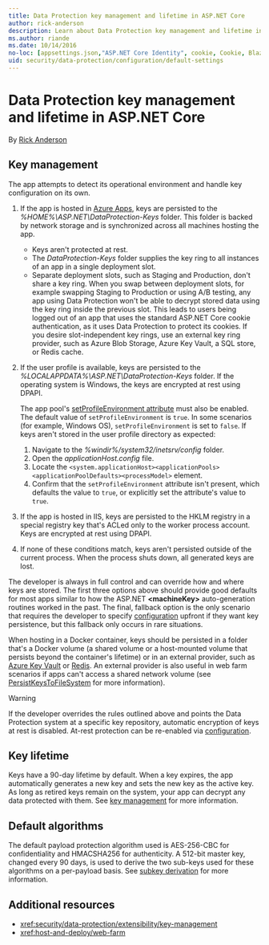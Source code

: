 ```yaml
---
title: Data Protection key management and lifetime in ASP.NET Core
author: rick-anderson
description: Learn about Data Protection key management and lifetime in ASP.NET Core.
ms.author: riande
ms.date: 10/14/2016
no-loc: [appsettings.json,"ASP.NET Core Identity", cookie, Cookie, Blazor, "Blazor Server", "Blazor WebAssembly", "Identity", "Let's Encrypt", Razor, SignalR]
uid: security/data-protection/configuration/default-settings
---
```

# Data Protection key management and lifetime in ASP.NET Core

By [Rick Anderson](https://twitter.com/RickAndMSFT)

## Key management

The app attempts to detect its operational environment and handle key configuration on its own.

1. If the app is hosted in [Azure Apps](https://azure.microsoft.com/services/app-service/), keys are persisted to the *%HOME%\ASP.NET\DataProtection-Keys* folder. This folder is backed by network storage and is synchronized across all machines hosting the app.
   * Keys aren't protected at rest.
   * The *DataProtection-Keys* folder supplies the key ring to all instances of an app in a single deployment slot.
   * Separate deployment slots, such as Staging and Production, don't share a key ring. When you swap between deployment slots, for example swapping Staging to Production or using A/B testing, any app using Data Protection won't be able to decrypt stored data using the key ring inside the previous slot. This leads to users being logged out of an app that uses the standard ASP.NET Core cookie authentication, as it uses Data Protection to protect its cookies. If you desire slot-independent key rings, use an external key ring provider, such as Azure Blob Storage, Azure Key Vault, a SQL store, or Redis cache.

1. If the user profile is available, keys are persisted to the *%LOCALAPPDATA%\ASP.NET\DataProtection-Keys* folder. If the operating system is Windows, the keys are encrypted at rest using DPAPI.

   The app pool's [setProfileEnvironment attribute](/iis/configuration/system.applicationhost/applicationpools/add/processmodel#configuration) must also be enabled. The default value of `setProfileEnvironment` is `true`. In some scenarios (for example, Windows OS), `setProfileEnvironment` is set to `false`. If keys aren't stored in the user profile directory as expected:

   1. Navigate to the *%windir%/system32/inetsrv/config* folder.
   1. Open the *applicationHost.config* file.
   1. Locate the `<system.applicationHost><applicationPools><applicationPoolDefaults><processModel>` element.
   1. Confirm that the `setProfileEnvironment` attribute isn't present, which defaults the value to `true`, or explicitly set the attribute's value to `true`.

1. If the app is hosted in IIS, keys are persisted to the HKLM registry in a special registry key that's ACLed only to the worker process account. Keys are encrypted at rest using DPAPI.

1. If none of these conditions match, keys aren't persisted outside of the current process. When the process shuts down, all generated keys are lost.

The developer is always in full control and can override how and where keys are stored. The first three options above should provide good defaults for most apps similar to how the ASP.NET **\<machineKey>** auto-generation routines worked in the past. The final, fallback option is the only scenario that requires the developer to specify [configuration](xref:security/data-protection/configuration/overview) upfront if they want key persistence, but this fallback only occurs in rare situations.

When hosting in a Docker container, keys should be persisted in a folder that's a Docker volume (a shared volume or a host-mounted volume that persists beyond the container's lifetime) or in an external provider, such as [Azure Key Vault](https://azure.microsoft.com/services/key-vault/) or [Redis](https://redis.io/). An external provider is also useful in web farm scenarios if apps can't access a shared network volume (see [PersistKeysToFileSystem](xref:security/data-protection/configuration/overview#persistkeystofilesystem) for more information).

> [!WARNING]
> If the developer overrides the rules outlined above and points the Data Protection system at a specific key repository, automatic encryption of keys at rest is disabled. At-rest protection can be re-enabled via [configuration](xref:security/data-protection/configuration/overview).

## Key lifetime

Keys have a 90-day lifetime by default. When a key expires, the app automatically generates a new key and sets the new key as the active key. As long as retired keys remain on the system, your app can decrypt any data protected with them. See [key management](xref:security/data-protection/implementation/key-management#key-expiration-and-rolling) for more information.

## Default algorithms

The default payload protection algorithm used is AES-256-CBC for confidentiality and HMACSHA256 for authenticity. A 512-bit master key, changed every 90 days, is used to derive the two sub-keys used for these algorithms on a per-payload basis. See [subkey derivation](xref:security/data-protection/implementation/subkeyderivation#additional-authenticated-data-and-subkey-derivation) for more information.

## Additional resources

* <xref:security/data-protection/extensibility/key-management>
* <xref:host-and-deploy/web-farm>

